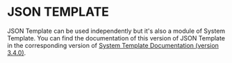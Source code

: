 # JSON TEMPLATE

JSON Template can be used independently but it's also a module of System Template. You can find the documentation of this version of JSON Template in the corresponding version of [System Template Documentation (version  3.4.0)](https://system-template-docs.readthedocs.io/en/3.4.0/json_template/introduction/).